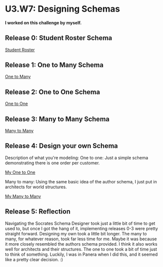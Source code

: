 # U3.W7: Designing Schemas


#### I worked on this challenge by myself.


## Release 0: Student Roster Schema
<a href="http://minus.com/i/9ljrSZUnnGS2">Student Roster</a>


## Release 1: One to Many Schema
<a href="http://minus.com/i/tsrLPSv1XrvG">One to Many</a>


## Release 2: One to One Schema
<a href="http://minus.com/i/bjqq3hV6h9IxM">One to One</a>


## Release 3: Many to Many Schema
<a href="http://minus.com/i/tNH6AmfywB2M">Many to Many</a>


## Release 4: Design your own Schema
Description of what you're modeling: 
One to one: Just a simple schema demonstrating there is one order per customer.

<a href="http://minus.com/i/DxYUEMglEoUr">My One to One</a>

Many to many: Using the same basic idea of the author schema, I just put in architects for world structures.

<a href="http://minus.com/i/A6AShd1wipPx">My Many to Many</a>

## Release 5: Reflection

Navigating the Socrates Schema Designer took just a little bit of time to get used to, but once I got the hang of it, implementing releases 0-3 were pretty straight forward. Designing my own took a little bit longer. The many to many, for whatever reason, took far less time for me. Maybe it was because it more closely resembled the authors schema provided. I think it also works well for architects and their structures. The one to one took a bit of time just to think of something. Luckily, I was in Panera when I did this, and it seemed like a pretty clear decision. :)
